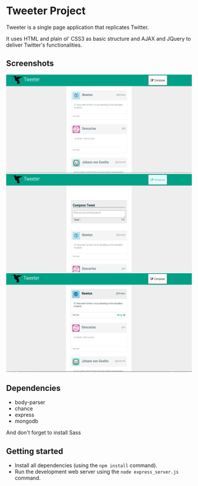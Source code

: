 # Tweeter Project

Tweeter is a single page application that replicates Twitter.

It uses HTML and plain ol' CSS3 as basic structure and AJAX and JQuery to deliver Twitter's functionalities.

## Screenshots
!["The main page"](https://github.com/YuChenHeMTL/tweeter/blob/master/docs/main_page.png)
!["Submit form for sending tweets"](https://github.com/YuChenHeMTL/tweeter/blob/master/docs/compose_form.png)
!["Hovered tweets"](https://github.com/YuChenHeMTL/tweeter/blob/master/docs/hovered_tweet.png)
## Dependencies

 - body-parser
 - chance
 - express
 - mongodb
 
 And don't forget to install Sass

## Getting started

- Install all dependencies (using the `npm install` command).
- Run the development web server using the `node express_server.js` command.
